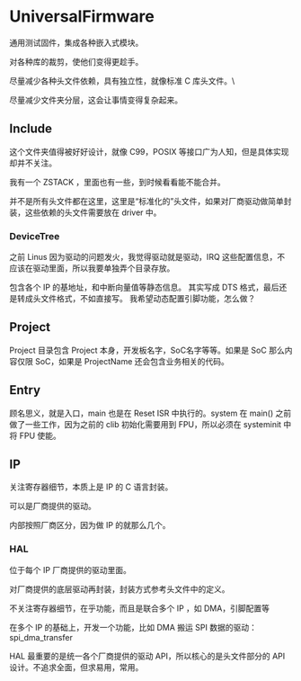 # UniversalFirmware

通用测试固件，集成各种嵌入式模块。

对各种库的裁剪，使他们变得更趁手。

尽量减少各种头文件依赖，具有独立性，就像标准 C 库头文件。\

尽量减少文件夹分层，这会让事情变得复杂起来。

## Include

这个文件夹值得被好好设计，就像 C99，POSIX 等接口广为人知，但是具体实现却并不关注。

我有一个 ZSTACK ，里面也有一些，到时候看看能不能合并。

并不是所有头文件都在这里，这里是“标准化的”头文件，如果对厂商驱动做简单封装，这些依赖的头文件需要放在 driver 中。

### DeviceTree

之前 Linus 因为驱动的问题发火，我觉得驱动就是驱动，IRQ 这些配置信息，不应该在驱动里面，所以我要单独弄个目录存放。

包含各个 IP 的基地址，和中断向量值等静态信息。
其实写成 DTS 格式，最后还是转成头文件格式，不如直接写。
我希望动态配置引脚功能，怎么做？

## Project

Project 目录包含 Project 本身，开发板名字，SoC名字等等。如果是 SoC 那么内容仅限 SoC，如果是 ProjectName 还会包含业务相关的代码。

## Entry

顾名思义，就是入口，main 也是在 Reset ISR 中执行的。system 在 main() 之前做了一些工作，因为之前的 clib 初始化需要用到 FPU，所以必须在 systeminit 中将 FPU 使能。

## IP

关注寄存器细节，本质上是 IP 的 C 语言封装。

可以是厂商提供的驱动。

内部按照厂商区分，因为做 IP 的就那么几个。

### HAL

位于每个 IP 厂商提供的驱动里面。

对厂商提供的底层驱动再封装，封装方式参考头文件中的定义。

不关注寄存器细节，在乎功能，而且是联合多个 IP ，如 DMA，引脚配置等

在多个 IP 的基础上，开发一个功能，比如 DMA 搬运 SPI 数据的驱动：spi_dma_transfer

HAL 最重要的是统一各个厂商提供的驱动 API，所以核心的是头文件部分的 API 设计。不追求全面，但求易用，常用。
